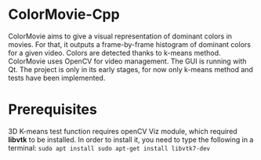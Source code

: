 # ColorMovie-Cpp

ColorMovie aims to give a visual representation of dominant colors in movies. For that, it outputs a frame-by-frame histogram of dominant colors for a given video. Colors are detected thanks to k-means method.
ColorMovie uses OpenCV for video management. The GUI is running with Qt. 
The project is only in its early stages, for now only k-means method and tests have been implemented.

# Prerequisites

3D K-means test function requires openCV Viz module, which required **libvtk** to be installed.
In order to install it, you need to type the following in a terminal:
`sudo apt install sudo apt-get install libvtk7-dev`
